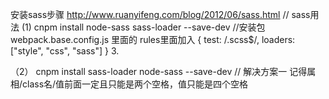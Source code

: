 安装sass步骤
http://www.ruanyifeng.com/blog/2012/06/sass.html // sass用法
  (1) <style lang="scss"></style>
 cnpm install node-sass sass-loader --save-dev  //安装包
 webpack.base.config.js 里面的 rules里面加入
   		   {
   		     test: /\.scss$/,
       		     loaders: ["style", "css", "sass"]
     		   }
3. <style rel="stylesheet/scss" lang="scss"></style>

 （2）<style lang="sass"></style>
cnpm install sass-loader node-sass --save-dev
 // 解决方案一  记得属相/class名/值前面一定且只能是两个空格，值只能是四个空格
	<style lang="sass">
 	  $highlight-color: #F90
  	  $highlight-border: 1px solid $highlight-color
   	  .selected 
  	    border: $highlight-border
	</style>
